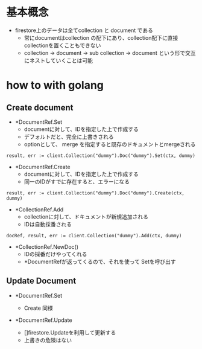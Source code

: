 
# 基本概念
- firestore上のデータは全てcollection と document である
  - 常にdocumentはcollection の配下にあり、collection配下に直接collectionを置くこともできない
  - collection → document → sub collection → document という形で交互にネストしていくことは可能


# how to with golang 
## Create document
- *DocumentRef.Set
    -  documentに対して、IDを指定した上で作成する
	- デフォルトだと、完全に上書きされる
	- optionとして、 merge を指定すると既存のドキュメントとmergeされる

```
result, err := client.Collection("dummy").Doc("dummy").Set(ctx, dummy)
```

- *DocumentRef.Create
    -  documentに対して、IDを指定した上で作成する
	- 同一のIDがすでに存在すると、エラーになる
```
result, err := client.Collection("dummy").Doc("dummy").Create(ctx, dummy)
```

- *CollectionRef.Add
  - collectionに対して、ドキュメントが新規追加される
  - IDは自動採番される

```
docRef, result, err := client.Collection("dummy").Add(ctx, dummy)
```

- *CollectionRef.NewDoc()
  - IDの採番だけやってくれる
  - *DocumentRefが返ってくるので、それを使って Setを呼び出す

## Update Document
- *DocumentRef.Set
	- Create 同様

- *DocumentRef.Update
  - []firestore.Updateを利用して更新する
  - 上書きの危険はない


<!--stackedit_data:
eyJoaXN0b3J5IjpbLTE5MTMzODMyNywtNjI3NzE1NjEwLDE1Nz
UzNDE1NTldfQ==
-->